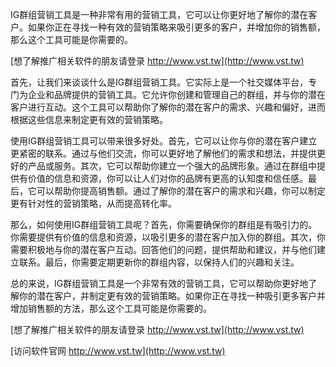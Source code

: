IG群组营销工具是一种非常有用的营销工具，它可以让你更好地了解你的潜在客户。如果你正在寻找一种有效的营销策略来吸引更多的客户，并增加你的销售额，那么这个工具可能是你需要的。

[想了解推广相关软件的朋友请登录 http://www.vst.tw](http://www.vst.tw)

首先，让我们来谈谈什么是IG群组营销工具。它实际上是一个社交媒体平台，专门为企业和品牌提供的营销工具。它允许你创建和管理自己的群组，并与你的潜在客户进行互动。这个工具可以帮助你了解你的潜在客户的需求、兴趣和偏好，进而根据这些信息来制定更有效的营销策略。

使用IG群组营销工具可以带来很多好处。首先，它可以让你与你的潜在客户建立更紧密的联系。通过与他们交流，你可以更好地了解他们的需求和想法，并提供更好的产品或服务。其次，它可以帮助你建立一个强大的品牌形象。通过在群组中提供有价值的信息和资源，你可以让人们对你的品牌有更高的认知度和信任感。最后，它可以帮助你提高销售额。通过了解你的潜在客户的需求和兴趣，你可以制定更有针对性的营销策略，从而提高转化率。

那么，如何使用IG群组营销工具呢？首先，你需要确保你的群组是有吸引力的。你需要提供有价值的信息和资源，以吸引更多的潜在客户加入你的群组。其次，你需要积极地与你的潜在客户互动。回答他们的问题，提供帮助和建议，并与他们建立联系。最后，你需要定期更新你的群组内容，以保持人们的兴趣和关注。

总的来说，IG群组营销工具是一个非常有效的营销工具，它可以帮助你更好地了解你的潜在客户，并制定更有效的营销策略。如果你正在寻找一种吸引更多客户并增加销售额的方法，那么这个工具可能是你需要的。

[想了解推广相关软件的朋友请登录 http://www.vst.tw](http://www.vst.tw)


[访问软件官网 http://www.vst.tw](http://www.vst.tw)
